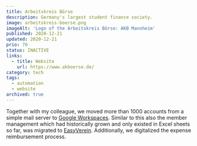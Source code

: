 ```yaml
---
title: Arbeitskreis Börse
description: Germany's largest student finance society.
image: arbeitskreis-boerse.png
imageAlt: 'Logo of the Arbeitskreis Börse: AKB Mannheim'
published: 2020-12-21
updated: 2020-12-21
prio: 70
status: INACTIVE
links:
  - title: Website
    url: https://www.akboerse.de/
category: tech
tags:
  - automation
  - website
archived: true
---
```


Together with my colleague, we moved more than 1000 accounts from a simple mail server to [Google Workspaces](https://workspace.google.com/). Similar to this also the member management which had historically grown and only existed in Excel sheets so far, was migrated to [EasyVerein](https://easyverein.com/). Additionally, we digitalized the expense reimbursement process.
